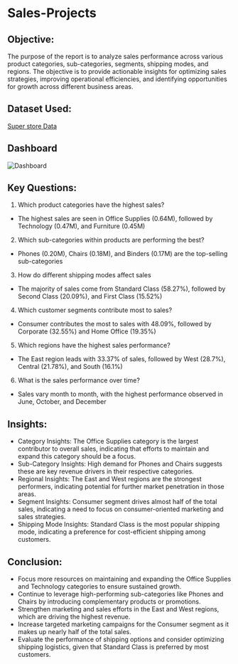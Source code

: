 # Sales-Projects
## Objective:
The purpose of the report is to analyze sales performance across various product categories, sub-categories, segments, shipping modes, and regions. The objective is to provide actionable insights for optimizing sales strategies, improving operational efficiencies, and identifying opportunities for growth across different business areas.

## Dataset Used:
<a href="https://github.com/MSingh136/Sales-Project/blob/main/SuperStore_Sales_Dataset.csv">Super store Data</a>

## Dashboard
![Dashboard](https://github.com/user-attachments/assets/0f75cb7d-bb16-433f-94a7-6bfcb2dfe093)

## Key Questions:
1. Which product categories have the highest sales?
- The highest sales are seen in Office Supplies (0.64M), followed by Technology (0.47M), and Furniture (0.45M)​

2. Which sub-categories within products are performing the best?
- Phones (0.20M), Chairs (0.18M), and Binders (0.17M) are the top-selling sub-categories​

3. How do different shipping modes affect sales
- The majority of sales come from Standard Class (58.27%), followed by Second Class (20.09%), and First Class (15.52%)​

4. Which customer segments contribute most to sales?
- Consumer contributes the most to sales with 48.09%, followed by Corporate (32.55%) and Home Office (19.35%)​

5. Which regions have the highest sales performance?
- The East region leads with 33.37% of sales, followed by West (28.7%), Central (21.78%), and South (16.1%)​

6. What is the sales performance over time?
- Sales vary month to month, with the highest performance observed in June, October, and December​

## Insights:
- Category Insights: The Office Supplies category is the largest contributor to overall sales, indicating that efforts to maintain and expand this category should be a focus.
- Sub-Category Insights: High demand for Phones and Chairs suggests these are key revenue drivers in their respective categories.
- Regional Insights: The East and West regions are the strongest performers, indicating potential for further market penetration in those areas.
- Segment Insights: Consumer segment drives almost half of the total sales, indicating a need to focus on consumer-oriented marketing and sales strategies.
- Shipping Mode Insights: Standard Class is the most popular shipping mode, indicating a preference for cost-efficient shipping among customers.

## Conclusion:
- Focus more resources on maintaining and expanding the Office Supplies and Technology categories to ensure sustained growth.
- Continue to leverage high-performing sub-categories like Phones and Chairs by introducing complementary products or promotions.
- Strengthen marketing and sales efforts in the East and West regions, which are driving the highest revenue.
- Increase targeted marketing campaigns for the Consumer segment as it makes up nearly half of the total sales.
- Evaluate the performance of shipping options and consider optimizing shipping logistics, given that Standard Class is preferred by most customers.
